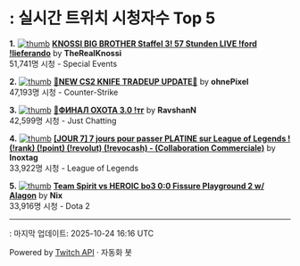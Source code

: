 # : 실시간 트위치 시청자수 Top 5

**1.** [![thumb](https://static-cdn.jtvnw.net/previews-ttv/live_user_therealknossi-320x180.jpg)](https://twitch.tv/TheRealKnossi)
**[KNOSSI BIG BROTHER Staffel 3! 57 Stunden LIVE !ford !lieferando](https://twitch.tv/TheRealKnossi)** by **TheRealKnossi**<br>51,741명 시청  - Special Events

**2.** [![thumb](https://static-cdn.jtvnw.net/previews-ttv/live_user_ohnepixel-320x180.jpg)](https://twitch.tv/ohnePixel)
**[🔴NEW CS2 KNIFE TRADEUP UPDATE🔴](https://twitch.tv/ohnePixel)** by **ohnePixel**<br>47,193명 시청  - Counter-Strike

**3.** [![thumb](https://static-cdn.jtvnw.net/previews-ttv/live_user_ravshann-320x180.jpg)](https://twitch.tv/RavshanN)
**[🛑ФИНАЛ ОХОТА 3.0  !тг](https://twitch.tv/RavshanN)** by **RavshanN**<br>42,599명 시청  - Just Chatting

**4.** [![thumb](https://static-cdn.jtvnw.net/previews-ttv/live_user_inoxtag-320x180.jpg)](https://twitch.tv/Inoxtag)
**[[JOUR 7] 7 jours pour passer PLATINE sur League of Legends !  (!rank) (!point) (!revolut) (!revocash) - (Collaboration Commerciale)](https://twitch.tv/Inoxtag)** by **Inoxtag**<br>33,922명 시청  - League of Legends

**5.** [![thumb](https://static-cdn.jtvnw.net/previews-ttv/live_user_nix-320x180.jpg)](https://twitch.tv/Nix)
**[Team Spirit vs HEROIC bo3 0:0 Fissure Playground 2 w/ Alagon](https://twitch.tv/Nix)** by **Nix**<br>33,916명 시청  - Dota 2


---
: 마지막 업데이트: 2025-10-24 16:16 UTC

Powered by [Twitch API](https://dev.twitch.tv/docs/api/reference) · 자동화 봇